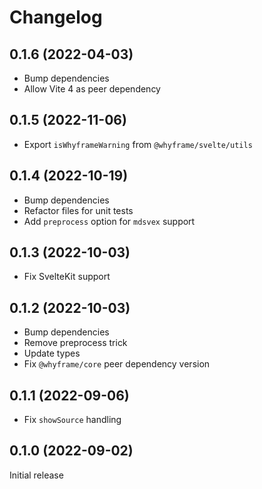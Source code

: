 # Changelog

## 0.1.6 (2022-04-03)

- Bump dependencies
- Allow Vite 4 as peer dependency

## 0.1.5 (2022-11-06)

- Export `isWhyframeWarning` from `@whyframe/svelte/utils`

## 0.1.4 (2022-10-19)

- Bump dependencies
- Refactor files for unit tests
- Add `preprocess` option for `mdsvex` support

## 0.1.3 (2022-10-03)

- Fix SvelteKit support

## 0.1.2 (2022-10-03)

- Bump dependencies
- Remove preprocess trick
- Update types
- Fix `@whyframe/core` peer dependency version

## 0.1.1 (2022-09-06)

- Fix `showSource` handling

## 0.1.0 (2022-09-02)

Initial release
